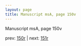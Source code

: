 ```yaml
---
layout: page
title: Manuscript msA, page 150v
---
```


Manuscript msA, page 150v

prev:  [150r](../150r) | next:  [151r](../151r)